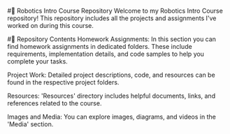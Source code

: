 #🤖 Robotics Intro Course Repository
Welcome to my Robotics Intro Course repository! This repository includes all the projects and assignments I've worked on during this course.

#📁 Repository Contents
Homework Assignments: In this section you can find homework assignments in dedicated folders. These include requirements, implementation details, and code samples to help you complete your tasks.

Project Work: Detailed project descriptions, code, and resources can be found in the respective project folders.

Resources: 'Resources' directory includes helpful documents, links, and references related to the course.

Images and Media: You can explore images, diagrams, and videos in the 'Media' section.
